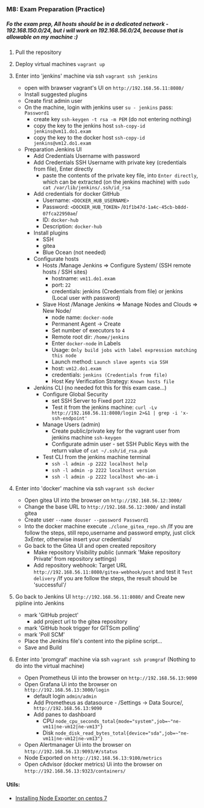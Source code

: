 ### M8: Exam Preparation (Practice)

##### Fo the exam prep, All hosts should be in a dedicated network - 192.168.150.0/24, but i will work on 192.168.56.0/24, because that is allowable on my machine :)

1. Pull the repository
2. Deploy virtual machines `vagrant up`

3. Enter into 'jenkins' machine via ssh `vagrant ssh jenkins`
    - open with brawser vagrant's UI on `http://192.168.56.11:8080/`
    - Install suggested plugins
    - Create first admin user
    - On the machine, login with jenkins user `su - jenkins` pass: `Password1`
        - create key `ssh-keygen -t rsa -m PEM` (do not entering nothing)
        - copy the key to the jenkins host `ssh-copy-id jenkins@vm11.do1.exam`
        - copy the key to the docker host `ssh-copy-id jenkins@vm12.do1.exam`
    - Preparation Jenkins UI
        - Add Credentials Username with password
        - Add Credentials SSH Username with private key (credentials from file), Enter directly
            - paste the contents of the private key file, into `Enter directly`, which can be extracted (on the jenkins machine) with `sudo cat /var/lib/jenkins/.ssh/id_rsa`
        - Add credentials for docker GitHub
            - Username: `<DOCKER_HUB_USERNAME>`
            - Password: `<DOCKER_HUB_TOKEN>` /`01f1b47d-1a4c-45cb-b8dd-07fca22950ae`/
            - ID: `docker-hub`
            - Description: `docker-hub`
        - Install plugins
            - SSH
            - gitea
            - Blue Ocean (not needed)
        - Configurate hosts
            - Hosts /Manage Jenkins => Configure System/ (SSH remote hosts / SSH sites)
                - hostname: `vm11.do1.exam`
                - port: `22`
                - credentials: jenkins (Credentials from file) or jenkins (Local user with password)
            - Slave Host /Manage Jenkins => Manage Nodes and Clouds => New Node/
                - node name: `docker-node`
                - Permanent Agent -> Create
                - Set number of executors to `4`
                - Remote root dir: `/home/jenkins`
                - Enter `docker-node` in Labels
                - Usage: `Only build jobs with label expression matching this node`
                - Launch method: `Launch slave agents via SSH`
                - host: `vm12.do1.exam`
                - credentials: `jenkins (Credentials from file)`
                - Host Key Verification Strategy: `Known hosts file`
        - Jenkins CLI (no needed fot this for this exam case...)
            - Configure Global Security
                - set SSH Server to Fixed port `2222`
                - Test it from the jenkins machine: `curl -Lv http://192.168.56.11:8080/login 2>&1 | grep -i 'x-ssh-endpoint'`
            - Manage Users (admin)
                - Create public/private key for the vagrant user from jenkins machine `ssh-keygen`
                - Configurate admin user - set SSH Public Keys with the return value of `cat ~/.ssh/id_rsa.pub`
            - Test CLI from the jenkins machine terminal
                - `ssh -l admin -p 2222 localhost help`
                - `ssh -l admin -p 2222 localhost version`
                - `ssh -l admin -p 2222 localhost who-am-i`

4. Enter into 'docker' machine via ssh `vagrant ssh docker`
    - Open gitea UI into the browser on `http://192.168.56.12:3000/`
    - Change the base URL to `http://192.168.56.12:3000/` and install gitea
    - Create user `--name douser --password Password1`
    - Into the docker machine execute `./clone_gitea_repo.sh` /If you are follow the steps, still repo,username and password empty, just click 3xEnter, otherwise insert your credentials/
    - Go back to the Gitea UI and open created repository
        - Make repository Visibility public (unmark 'Make repository Private' from repository settings)
        - Add repository webhook: Target URL `http://192.168.56.11:8080/gitea-webhook/post` and test it `Test delivery` /If you are follow the steps, the result should be 'successful'/

5. Go back to Jenkins UI `http://192.168.56.11:8080/` and Create new pipline into Jenkins
    - mark 'GitHub project'
        - add project url to the gitea repository
    - mark 'GitHub hook trigger for GITScm polling'
    - mark 'Poll SCM'
    - Place the Jenkins file's content into the pipline script...
    - Save and Build

6. Enter into 'promgraf' machine via ssh `vagrant ssh promgraf` (Nothing to do into the virtual machine)
    - Open Prometheus Ui into the browser on `http://192.168.56.13:9090`
    - Open Grafana Ui into the browser on `http://192.168.56.13:3000/login`
        - default login `admin/admin`
        - Add Prometheus as datasource - /Settings -> Data Source/, ` http://192.168.56.13:9090`
        - Add panes to dashboard
            - CPU `node_cpu_seconds_total{mode="system",job=~"ne-vm11|ne-vm12|ne-vm13"}`
            - Disk `node_disk_read_bytes_total{device="sda",job=~"ne-vm11|ne-vm12|ne-vm13"}`
    - Open Alertmanager Ui into the browser on `http://192.168.56.13:9093/#/status`
    - Node Exported on `http://192.168.56.13:9100/metrics`
    - Open cAdvisor (docker metrics) Ui into the browser on `http://192.168.56.13:9323/containers/`


#### Utils:
- [Installing Node Exporter on centos 7](https://www.theairtips.com/post/how-to-install-node-exporter-on-centos-7-linux-monitoring)
